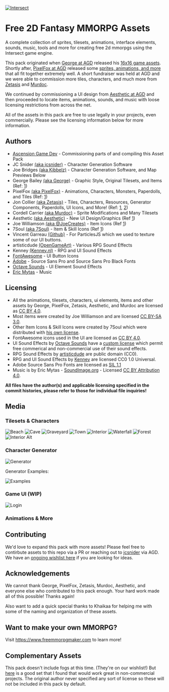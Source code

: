 [![Intersect](http://www.ascensiongamedev.com/resources/filehost/8dcd9a6999221846b43262b936fb1b88.png)](https://www.freemmorpgmaker.com)
# Free 2D Fantasy MMORPG Assets
A complete collection of sprites, tilesets, animations, interface elements, sounds, music, tools and more for creating free 2d mmorpgs using the Intersect game engine.

This pack originated when [George at AGD](https://www.ascensiongamedev.com/profile/20-george/) released his [16x16 game assets](https://www.ascensiongamedev.com/topic/742-16x16-custom-assets/). Shortly after, [PixelFox at AGD](https://www.ascensiongamedev.com/profile/264-pixelfox/) released some [sprites, animations, and more](https://www.ascensiongamedev.com/topic/740-small-fantasy-resources/) that all fit together extremely well. A short fundraiser was held at AGD and we were able to commission more tiles, characters, and much more from [Zetasis](https://www.ascensiongamedev.com/profile/13-zetasis/) and [Murdoc](https://www.ascensiongamedev.com/profile/3-xenogene/).

We continued by commissioning a UI design from [Aesthetic at AGD](https://www.ascensiongamedev.com/profile/377-aesthetic/) and then proceeded to locate items, animations, sounds, and music with loose licensing restrictions from across the net. 

All of the assets in this pack are free to use legally in your projects, even commercially. Please see the licensing information below for more information.


## Authors
 * [Ascension Game Dev](https://www.ascensiongamedev.com/) - Commissioning parts of and compiling this Asset Pack
 * JC Snider [(aka jcsnider)](https://www.ascensiongamedev.com/profile/1-jcsnider/) - Character Generation Software
 * Joe Bridges [(aka Kibbelz)](https://www.ascensiongamedev.com/profile/2-kibbelz/) - Character Generation Software, and Map Previews Below
 * George Bailey [(aka George)](https://www.ascensiongamedev.com/profile/20-george/) - Graphic Style, Original Tilesets, and Items (Ref: [1](https://www.ascensiongamedev.com/topic/742-16x16-custom-assets/))
 * PixelFox [(aka PixelFox)](https://www.ascensiongamedev.com/profile/264-pixelfox/) - Animations, Characters, Monsters, Paperdolls, and Tiles (Ref: [1](https://www.ascensiongamedev.com/topic/740-small-fantasy-resources/))
 * Jon Collier [(aka Zetasis)](https://www.ascensiongamedev.com/profile/13-zetasis/) - Tiles, Characters, Resources, Generator Components, Paperdolls, UI Icons, and More! (Ref: [1](https://www.ascensiongamedev.com/topic/3082-more-agd-graphics-tileset-update/?page=1), [2](https://www.ascensiongamedev.com/topic/3189-intersect-character-generator/))
 * Cordell Carrier [(aka Murdoc)](https://www.ascensiongamedev.com/profile/3-xenogene/) - Sprite Modifications and Many Tilesets
 * Aesthetic [(aka Aesthetic)](https://www.ascensiongamedev.com/profile/377-aesthetic/) - New UI Design/Graphics (Ref [1](https://www.ascensiongamedev.com/topic/3648-dev-blog-262019-ui-overhaul-live-progress-thread/?do=findComment&comment=35804))
 * Joe Williamson [(aka @JoeCreates)](https://twitter.com/joecreates?lang=en) - Item Icons (Ref [1](https://opengameart.org/content/roguelikerpg-items))
 * 7Soul [(aka 7Soul)](https://7soul.itch.io/) - Item & Skill Icons (Ref [1](https://www.deviantart.com/7soul1/art/16x16-RPG-Icons-Pack-1-Free-Sample-467188465))
 * Vincent Garreau [(Github)](https://github.com/VincentGarreau/particles.js/commits?author=VincentGarreau) - For ParticlesJS which we used to texture some of our UI buttons.
 * artisticdude [(OpenGameArt)](https://opengameart.org/content/rpg-sound-pack) - Various RPG Sound Effects
 * Kenney [(Kenney.nl)](https://kenney.nl/assets?q=audio) - RPG and UI Sound Effects
 * [FontAwesome](https://fontawesome.com/) - UI Button Icons
 * [Adobe](https://www.adobe.com/) - Source Sans Pro and Source Sans Pro Black Fonts
 * [Octave Sounds](http://raisedbeaches.com/octave/)  - UI Element Sound Effects
 * [Eric Mytas](https://soundimage.org) - Music

## Licensing
 * All the animations, tilesets, characters, ui elements, items and other assets by George, PixelFox, Zetasis, Aesthetic, and Murdoc are licensed as [CC BY 4.0](https://creativecommons.org/licenses/by/4.0/).
 * Most items were created by Joe Williamson and are licensed [CC BY-SA 3.0](https://creativecommons.org/licenses/by-sa/3.0/).
 * Other Item Icons & Skill Icons were created by 7Soul which were distributed with [his own license](http://www.ascensiongamedev.com/resources/filehost/ad15dcfcc2bc0ab4e080782a65cb0dc8.png).
 * FontAwesome icons used in the UI are licensed as [CC BY 4.0](https://creativecommons.org/licenses/by/4.0/).
 * UI Sound Effects by [Octave Sounds](http://raisedbeaches.com/octave/) have a [custom license](https://github.com/scopegate/octave/blob/master/LICENSE.md) which permit free commerical and non-commercial use of their sound effects.
 * RPG Sound Effects by [artisticdude](https://opengameart.org/users/artisticdude) are public domain (CC0).
 * RPG and UI Sound Effects by [Kenney](https://kenney.nl/assets?q=audio) are licensed CC0 1.0 Universal.
 * Adobe Source Sans Pro Fonts are licensed as [SIL 1.1](https://github.com/adobe-fonts/source-sans-pro/blob/release/LICENSE.md)
 * Music is by Eric Mytas - [SoundImage.org](https://soundimage.org) - Licensed [CC BY Attribution 4.0](https://creativecommons.org/licenses/by/4.0/). 
 
 **All files have the author(s) and applicable licensing specified in the commit histories, please refer to those for individual file inquiries!**


## Media

### Tilesets & Characters
![Beach](http://www.ascensiongamedev.com/resources/filehost/53bb00ffe62569f3d3b2ce3ab8f05dc1.png)
![Cave](http://www.ascensiongamedev.com/resources/filehost/3b7ea7c29a64177e953d3a4a5b9c37f5.png)
![Graveyard](http://www.ascensiongamedev.com/resources/filehost/29fce23bacfc498731fc4dad3b694e93.png)
![Town](http://www.ascensiongamedev.com/resources/filehost/b4d625200c377ab0a823ed583392e435.png)
![Interior](http://www.ascensiongamedev.com/resources/filehost/4c84a17b7d26aa35ec3c3ce79e24115e.png)
![Waterfall](http://www.ascensiongamedev.com/resources/filehost/603a5da5d41859a1bfd60d81cbaf2b6c.png)
![Forest](http://www.ascensiongamedev.com/resources/filehost/f01e8c53fe9392101d44baaff8399e1b.png)
![Interior Alt](http://www.ascensiongamedev.com/resources/filehost/20d6a98ef687bf4373ca85c65f30ab15.png)

### Character Generator
![Generator](http://www.ascensiongamedev.com/resources/filehost/dcd0706e9340d9aa0dacf49bef6bddc9.png)

Generator Examples:

![Examples](https://www.ascensiongamedev.com/resources/filehost/4ad0683ddf486fc4a86c40ec80e442e1.gif)

### Game UI (WIP)
![Login](http://www.ascensiongamedev.com/resources/filehost/8dbc5c158b2721578e7d2392a996871e.png)


### Animations & More


## Contributing
We'd love to expand this pack with more assets! Please feel free to contirbute assets to this repo via a PR or reaching out to [jcsnider](https://www.ascensiongamedev.com/profile/1-jcsnider/) via AGD.  We have an [ongoing wishlist here](https://github.com/AscensionGameDev/Intersect-Assets/issues/1) if you are looking for ideas.


## Acknowledgements
We cannot thank George, PixelFox, Zetasis, Murdoc, Aesthetic, and everyone else who contributed to this pack enough. Your hard work made all of this possible! Thanks again!

Also want to add a quick special thanks to Khaikaa for helping me with some of the naming and organization of these assets.


## Want to make your own MMORPG?
Visit https://www.freemmorpgmaker.com to learn more!


## Complementary Assets
This pack doesn't include fogs at this time. (They're on our wishlist!) But [here](https://www.ascensiongamedev.com/topic/3761-found-some-fogs/) is a good set that I found that would work great in non-commercial projects. The original author never specified any sort of license so these will not be included in this pack by default.
